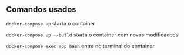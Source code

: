 ## Comandos usados

`docker-compose up` starta o container

`docker-compose up --build` starta o container com novas modificacoes

`docker-compose exec app bash` entra no terminal do container
